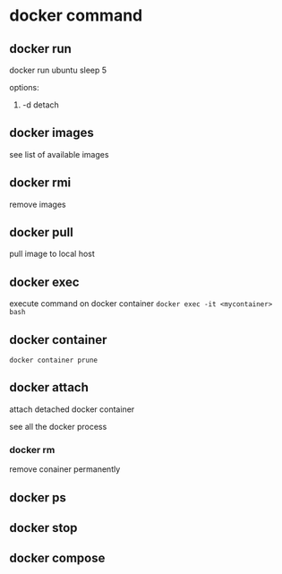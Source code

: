# docker command

## docker run 
docker run ubuntu sleep 5

options:
1. -d detach



## docker images
see list of available images

## docker rmi
remove images 

## docker pull
pull image to local host

## docker exec
execute command on docker container
`docker exec -it <mycontainer> bash`

## docker container

```
docker container prune 
```

## docker attach
attach detached docker container


see all the docker process

### docker rm 
remove conainer permanently

## docker ps

## docker stop


## docker compose


